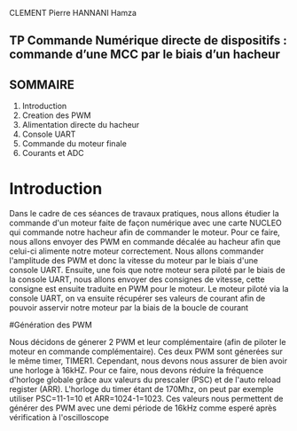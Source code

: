 CLEMENT Pierre
HANNANI Hamza

## TP Commande Numérique directe de dispositifs : commande d’une MCC par le biais d’un hacheur

## SOMMAIRE

1. Introduction <br/>
2. Creation des PWM <br/>
3. Alimentation directe du hacheur <br/>
4. Console UART <br/>
5. Commande du moteur finale <br/>
6. Courants et ADC

# Introduction

Dans le cadre de ces séances de travaux pratiques, nous allons étudier la commande d'un moteur faite de façon numérique avec une carte NUCLEO qui commande notre hacheur afin de commander le moteur. Pour ce faire, nous allons envoyer des PWM en commande décalée au hacheur afin que celui-ci alimente notre moteur correctement. Nous allons commander l'amplitude des PWM et donc la vitesse du moteur par le biais d'une console UART. Ensuite, une fois que notre moteur sera piloté par le biais de la console UART, nous allons envoyer des consignes de vitesse, cette consigne est ensuite traduite en PWM pour le moteur. Le moteur piloté via la console UART, on va ensuite récupérer ses valeurs de courant afin de pouvoir asservir notre moteur par la biais de la boucle de courant

#Génération des PWM 

Nous décidons de génerer 2 PWM et leur complémentaire (afin de piloter le moteur en commande complémentaire). Ces deux PWM sont génerées sur le même timer, TIMER1. Cependant, nous devons nous assurer de bien avoir une horloge à 16kHZ. Pour ce faire, nous devons réduire la fréquence d'horloge globale grâce aux valeurs du prescaler (PSC) et de l'auto reload register (ARR). L'horloge du timer étant de 170Mhz, on peut par exemple utiliser PSC=11-1=10 et ARR=1024-1=1023. Ces valeurs nous permettent de générer des PWM avec une demi période de 16kHz comme esperé après vérification à l'oscilloscope 
